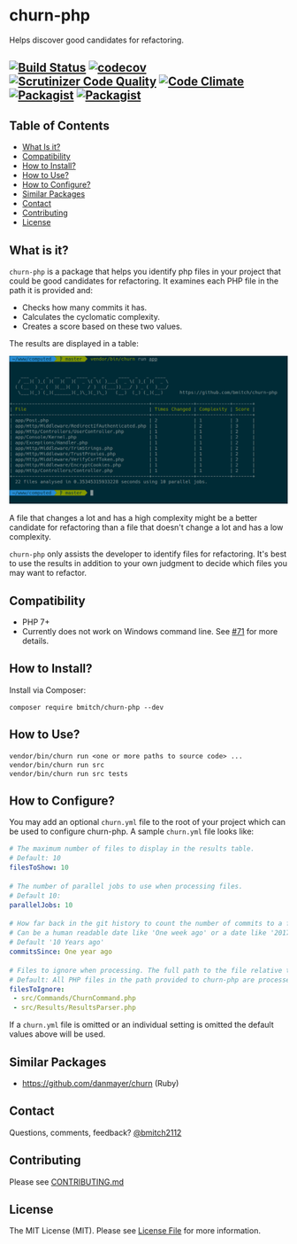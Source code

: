 # churn-php
Helps discover good candidates for refactoring.

[![Build Status](https://travis-ci.org/bmitch/churn-php.svg?branch=master)](https://travis-ci.org/bmitch/churn-php) [![codecov](https://codecov.io/gh/bmitch/churn-php/branch/master/graph/badge.svg)](https://codecov.io/gh/bmitch/churn-php) [![Scrutinizer Code Quality](https://scrutinizer-ci.com/g/bmitch/churn-php/badges/quality-score.png?b=master)](https://scrutinizer-ci.com/g/bmitch/churn-php/?branch=master) [![Code Climate](https://codeclimate.com/github/bmitch/churn-php/badges/gpa.svg)](https://codeclimate.com/github/bmitch/churn-php) [![Packagist](https://img.shields.io/packagist/v/bmitch/churn-php.svg)]() [![Packagist](https://img.shields.io/packagist/l/bmitch/churn-php.svg)]()
----------

## Table of Contents
* [What Is it?](#what-is-it)
* [Compatibility](#compatibility)
* [How to Install?](#how-to-install)
* [How to Use?](#how-to-use)
* [How to Configure?](#how-to-configure)
* [Similar Packages](#similar-packages)
* [Contact](#contact)
* [Contributing](#contributing)
* [License](#license)

## What is it? ##
`churn-php` is a package that helps you identify php files in your project that could be good candidates for refactoring. It examines each PHP file in the path it is provided and:
* Checks how many commits it has.
* Calculates the cyclomatic complexity.
* Creates a score based on these two values.

The results are displayed in a table:

![](img/result.png)

A file that changes a lot and has a high complexity might be a better candidate for refactoring than a file that doesn't change a lot and has a low complexity.

`churn-php` only assists the developer to identify files for refactoring. It's best to use the results in addition to your own judgment to decide which files you may want to refactor.

## Compatibility ##
* PHP 7+
* Currently does not work on Windows command line. See [#71](https://github.com/bmitch/churn-php/issues/71) for more details.

## How to Install? ##
Install via Composer:
```
composer require bmitch/churn-php --dev
```

## How to Use? ##
```
vendor/bin/churn run <one or more paths to source code> ...
vendor/bin/churn run src
vendor/bin/churn run src tests
```

## How to Configure?
You may add an optional `churn.yml` file to the root of your project which can be used to configure churn-php. A sample `churn.yml` file looks like:

```yml
# The maximum number of files to display in the results table.
# Default: 10
filesToShow: 10

# The number of parallel jobs to use when processing files.
# Default 10:
parallelJobs: 10

# How far back in the git history to count the number of commits to a file
# Can be a human readable date like 'One week ago' or a date like '2017-07-12'
# Default '10 Years ago'
commitsSince: One year ago

# Files to ignore when processing. The full path to the file relative to the root of your project is required
# Default: All PHP files in the path provided to churn-php are processed.
filesToIgnore:
 - src/Commands/ChurnCommand.php
 - src/Results/ResultsParser.php
 ```

If a `churn.yml` file is omitted or an individual setting is omitted the default values above will be used.

## Similar Packages
* https://github.com/danmayer/churn (Ruby)

## Contact ##
Questions, comments, feedback? [@bmitch2112](https://twitter.com/bmitch2112)

## Contributing ##
Please see [CONTRIBUTING.md](CONTRIBUTING.md)

## License ##
The MIT License (MIT). Please see [License File](LICENSE.md) for more information.
